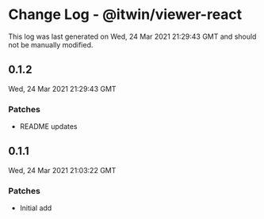 # Change Log - @itwin/viewer-react

This log was last generated on Wed, 24 Mar 2021 21:29:43 GMT and should not be manually modified.

## 0.1.2
Wed, 24 Mar 2021 21:29:43 GMT

### Patches

- README updates

## 0.1.1
Wed, 24 Mar 2021 21:03:22 GMT

### Patches

- Initial add

